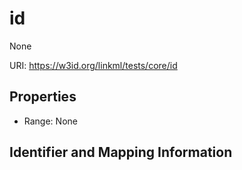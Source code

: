 # id

None

URI: https://w3id.org/linkml/tests/core/id



<!-- no inheritance hierarchy -->


## Properties

 * Range: None

## Identifier and Mapping Information


